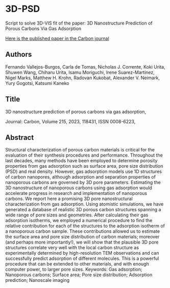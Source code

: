 # 3D-PSD

Script to solve 3D-VIS fit of the paper: 3D Nanostructure Prediction of Porous Carbons Via Gas Adsorption

[Here is the published paper in the Carbon journal](https://doi.org/10.1016/j.carbon.2023.118431)

## Authors
Fernando Vallejos-Burgos, Carla de Tomas, Nicholas J. Corrente, Koki Urita, Shuwen Wang, Chiharu Urita, Isamu Moriguchi, Irene Suarez-Martinez, Nigel Marks, Matthew H. Krohn, Radovan Kukobat, Alexander V. Neimark, Yury Gogotsi, Katsumi Kaneko

## Title
3D nanostructure prediction of porous carbons via gas adsorption,

Journal: Carbon,
Volume 215,
2023,
118431,
ISSN 0008-6223,

## Abstract

Structural characterization of porous carbon materials is critical for the evaluation of their synthesis procedures and performance. Throughout the last decades, many methods have been employed to determine porosity properties from gas adsorption such as surface area, pore size distribution (PSD) and real density. However, gas adsorption models use 1D structures of carbon nanopores, although adsorption and separation properties of nanoporous carbons are governed by 3D pore parameters. Estimating the 3D nanostructure of nanoporous carbons using gas adsorption would accelerate progress in research and implementation of nanoporous carbons. We report here a promising 3D pore nanostructural characterization from gas adsorption. Using atomistic simulations, we have generated a database of realistic 3D porous carbon structures spanning a wide range of pore sizes and geometries. After calculating their gas adsorption isotherms, we employed a numerical procedure to find the relative contribution for each of the structures to the adsorption isotherm of a nanoporous carbon sample. These contributions allowed us to estimate the surface area and pore size distribution of carbon materials; moreover (and perhaps more importantly!), we will show that the plausible 3D pore structures correlate very well with the local carbon structure as experimentally determined by high-resolution TEM observations and can successfully predict adsorption of different molecules. This is a powerful procedure that can be extended to other materials, and with enough computer power, to larger pore sizes.
Keywords: Gas adsorption; Nanoporous carbons; Surface area; Pore size distribution; Adsorption prediction; Nanoscale imaging



